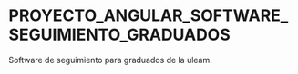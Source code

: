 # PROYECTO_ANGULAR_SOFTWARE_SEGUIMIENTO_GRADUADOS
Software de seguimiento para graduados de la uleam.
